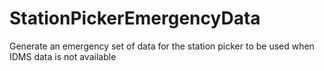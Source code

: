 # StationPickerEmergencyData
Generate an emergency set of data for the station picker to be used when IDMS data is not available
